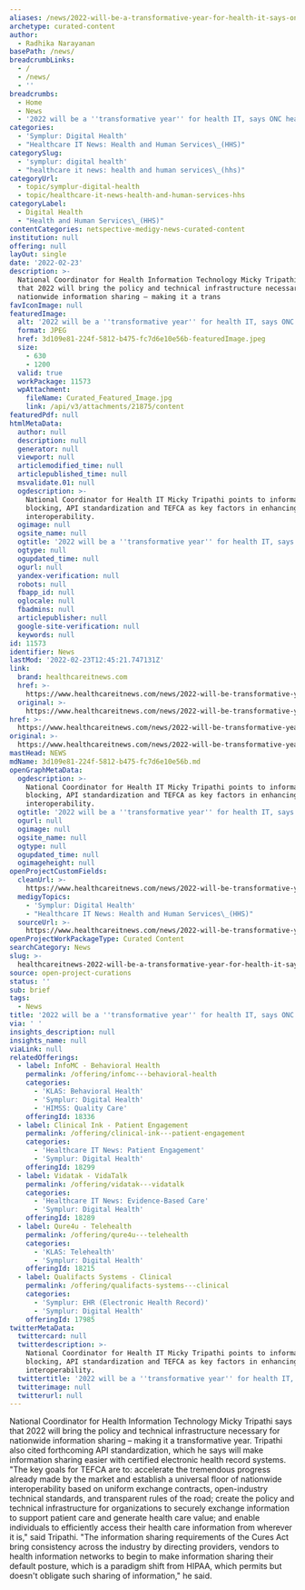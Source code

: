 ```yaml
---
aliases: /news/2022-will-be-a-transformative-year-for-health-it-says-onc-head
archetype: curated-content
author:
  - Radhika Narayanan
basePath: /news/
breadcrumbLinks:
  - /
  - /news/
  - ''
breadcrumbs:
  - Home
  - News
  - '2022 will be a ''transformative year'' for health IT, says ONC head'
categories:
  - 'Symplur: Digital Health'
  - "Healthcare IT News: Health and Human Services\_(HHS)"
categorySlug:
  - 'symplur: digital health'
  - "healthcare it news: health and human services\_(hhs)"
categoryUrl:
  - topic/symplur-digital-health
  - topic/healthcare-it-news-health-and-human-services-hhs
categoryLabel:
  - Digital Health
  - "Health and Human Services\_(HHS)"
contentCategories: netspective-medigy-news-curated-content
institution: null
offering: null
layOut: single
date: '2022-02-23'
description: >-
  National Coordinator for Health Information Technology Micky Tripathi says
  that 2022 will bring the policy and technical infrastructure necessary for
  nationwide information sharing – making it a trans
favIconImage: null
featuredImage:
  alt: '2022 will be a ''transformative year'' for health IT, says ONC head'
  format: JPEG
  href: 3d109e81-224f-5812-b475-fc7d6e10e56b-featuredImage.jpeg
  size:
    - 630
    - 1200
  valid: true
  workPackage: 11573
  wpAttachment:
    fileName: Curated_Featured_Image.jpg
    link: /api/v3/attachments/21875/content
featuredPdf: null
htmlMetaData:
  author: null
  description: null
  generator: null
  viewport: null
  articlemodified_time: null
  articlepublished_time: null
  msvalidate.01: null
  ogdescription: >-
    National Coordinator for Health IT Micky Tripathi points to information
    blocking, API standardization and TEFCA as key factors in enhancing critical
    interoperability.
  ogimage: null
  ogsite_name: null
  ogtitle: '2022 will be a ''transformative year'' for health IT, says ONC head'
  ogtype: null
  ogupdated_time: null
  ogurl: null
  yandex-verification: null
  robots: null
  fbapp_id: null
  oglocale: null
  fbadmins: null
  articlepublisher: null
  google-site-verification: null
  keywords: null
id: 11573
identifier: News
lastMod: '2022-02-23T12:45:21.747131Z'
link:
  brand: healthcareitnews.com
  href: >-
    https://www.healthcareitnews.com/news/2022-will-be-transformative-year-health-it-says-onc-head
  original: >-
    https://www.healthcareitnews.com/news/2022-will-be-transformative-year-health-it-says-onc-head
href: >-
  https://www.healthcareitnews.com/news/2022-will-be-transformative-year-health-it-says-onc-head
original: >-
  https://www.healthcareitnews.com/news/2022-will-be-transformative-year-health-it-says-onc-head
mastHead: NEWS
mdName: 3d109e81-224f-5812-b475-fc7d6e10e56b.md
openGraphMetaData:
  ogdescription: >-
    National Coordinator for Health IT Micky Tripathi points to information
    blocking, API standardization and TEFCA as key factors in enhancing critical
    interoperability.
  ogtitle: '2022 will be a ''transformative year'' for health IT, says ONC head'
  ogurl: null
  ogimage: null
  ogsite_name: null
  ogtype: null
  ogupdated_time: null
  ogimageheight: null
openProjectCustomFields:
  cleanUrl: >-
    https://www.healthcareitnews.com/news/2022-will-be-transformative-year-health-it-says-onc-head
  medigyTopics:
    - 'Symplur: Digital Health'
    - "Healthcare IT News: Health and Human Services\_(HHS)"
  sourceUrl: >-
    https://www.healthcareitnews.com/news/2022-will-be-transformative-year-health-it-says-onc-head
openProjectWorkPackageType: Curated Content
searchCategory: News
slug: >-
  healthcareitnews-2022-will-be-a-transformative-year-for-health-it-says-onc-head
source: open-project-curations
status: ''
sub: brief
tags:
  - News
title: '2022 will be a ''transformative year'' for health IT, says ONC head'
via: ' '
insights_description: null
insights_name: null
viaLink: null
relatedOfferings:
  - label: InfoMC - Behavioral Health
    permalink: /offering/infomc---behavioral-health
    categories:
      - 'KLAS: Behavioral Health'
      - 'Symplur: Digital Health'
      - 'HIMSS: Quality Care'
    offeringId: 18336
  - label: Clinical Ink - Patient Engagement
    permalink: /offering/clinical-ink---patient-engagement
    categories:
      - 'Healthcare IT News: Patient Engagement'
      - 'Symplur: Digital Health'
    offeringId: 18299
  - label: Vidatak - VidaTalk
    permalink: /offering/vidatak---vidatalk
    categories:
      - 'Healthcare IT News: Evidence-Based Care'
      - 'Symplur: Digital Health'
    offeringId: 18289
  - label: Qure4u - Telehealth
    permalink: /offering/qure4u---telehealth
    categories:
      - 'KLAS: Telehealth'
      - 'Symplur: Digital Health'
    offeringId: 18215
  - label: Qualifacts Systems - Clinical
    permalink: /offering/qualifacts-systems---clinical
    categories:
      - 'Symplur: EHR (Electronic Health Record)'
      - 'Symplur: Digital Health'
    offeringId: 17985
twitterMetaData:
  twittercard: null
  twitterdescription: >-
    National Coordinator for Health IT Micky Tripathi points to information
    blocking, API standardization and TEFCA as key factors in enhancing critical
    interoperability.
  twittertitle: '2022 will be a ''transformative year'' for health IT, says ONC head'
  twitterimage: null
  twitterurl: null
---
```

<p>National Coordinator for Health Information Technology Micky Tripathi says that 2022 will bring the policy and technical infrastructure necessary for nationwide information sharing – making it a transformative year.
Tripathi also cited forthcoming API standardization, which he says will make information sharing easier with certified electronic health record systems.
"The key goals for TEFCA are to: accelerate the tremendous progress already made by the market and establish a universal floor of nationwide interoperability based on uniform exchange contracts, open-industry technical standards, and transparent rules of the road; create the policy and technical infrastructure for organizations to securely exchange information to support patient care and generate health care value; and enable individuals to efficiently access their health care information from wherever it is," said Tripathi.
"The information sharing requirements of the Cures Act bring consistency across the industry by directing providers, vendors to health information networks to begin to make information sharing their default posture, which is a paradigm shift from HIPAA, which permits but doesn't obligate such sharing of information," he said.</p>